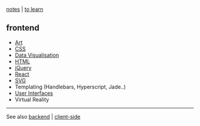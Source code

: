 [notes](notes.md) | [to learn](toLearn.md)

## frontend
* [Art](art.md)
* [CSS](CSS/CSS.md)
* [Data Visualisation](dataVisualisation.md)
* [HTML](HTML/HTML.md)
* [jQuery](javascript/jQuery.md)
* [React](react/react.md)
* [SVG](HTML/SVG.md)
* Templating (Handlebars, Hyperscript, Jade..)
* [User Interfaces](UI.md)
* Virtual Reality

---

See also [backend](backend.md) | [client-side](client-side.md)
